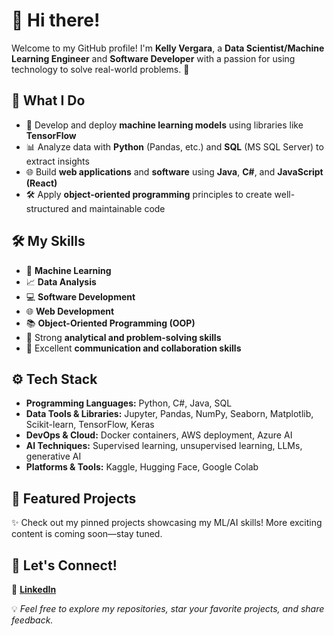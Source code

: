 # 👋 Hi there!  
Welcome to my GitHub profile! I'm **Kelly Vergara**, a **Data Scientist/Machine Learning Engineer** and **Software Developer** with a passion for using technology to solve real-world problems. 🚀  

## 🌟 What I Do  
- 🤖 Develop and deploy **machine learning models** using libraries like **TensorFlow**  
- 📊 Analyze data with **Python** (Pandas, etc.) and **SQL** (MS SQL Server) to extract insights  
- 🌐 Build **web applications** and **software** using **Java**, **C#**, and **JavaScript (React)**  
- 🛠️ Apply **object-oriented programming** principles to create well-structured and maintainable code  

## 🛠️ My Skills  
- 🧠 **Machine Learning**  
- 📈 **Data Analysis**  
- 💻 **Software Development**  
- 🌐 **Web Development**  
- 📚 **Object-Oriented Programming (OOP)**  
- 🧐 Strong **analytical and problem-solving skills**  
- 🤝 Excellent **communication and collaboration skills**  

## ⚙️ Tech Stack  
- **Programming Languages:** Python, C#, Java, SQL  
- **Data Tools & Libraries:** Jupyter, Pandas, NumPy, Seaborn, Matplotlib, Scikit-learn, TensorFlow, Keras  
- **DevOps & Cloud:** Docker containers, AWS deployment, Azure AI  
- **AI Techniques:** Supervised learning, unsupervised learning, LLMs, generative AI  
- **Platforms & Tools:** Kaggle, Hugging Face, Google Colab  

## 📂 Featured Projects  
✨ Check out my pinned projects showcasing my ML/AI skills! More exciting content is coming soon—stay tuned.  

## 🤝 Let's Connect!  
🔗 [**LinkedIn**](https://www.linkedin.com/in/kellyvergarat/)  

💡 _Feel free to explore my repositories, star your favorite projects, and share feedback._  


